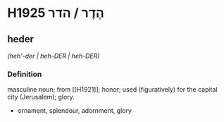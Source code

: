 # H1925 הֶדֶר / הדר

## heder

_(heh'-der | heh-DER | heh-DER)_

### Definition

masculine noun; from [[H1921]]; honor; used (figuratively) for the capital city (Jerusalem); glory.

- ornament, splendour, adornment, glory
